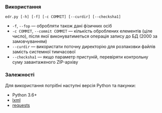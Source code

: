 ### Використання

`edr.py [-h] [-f] [-c COMMIT] [--curdir] [--checksha1]`

* `-f`, `--fop` — обробляти також дані фізичних осіб
* `-c COMMIT`, `--commit COMMIT` — кількість оброблених елементів (ціле число), після якої виконуватиметься операція запису до БД (2000 за замовчуванням)
* `--curdir` — використати поточну директорію для розпаковки файлів замість системної тимчасової
* `--checksha1` — якщо параметр пристуній, перевіряти контрольну суму завантаженого ZIP-архіву

### Залежності

Для використання потрібні наступні версія Python та пакунки:

* Python 3.6+
* [lxml](https://pypi.org/project/lxml/)
* [requests](https://pypi.org/project/requests/)
